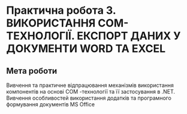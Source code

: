 # Практична робота 3. ВИКОРИСТАННЯ СОМ-ТЕХНОЛОГІЇ. ЕКСПОРТ ДАНИХ У ДОКУМЕНТИ WORD ТА EXCEL
## Мета роботи
Вивчення та практичне відпрацювання механізмів використання компонентів на основі СОМ -технології та її застосування в .NET. Вивчення особливостей використання додатків та програмного формування документів MS Office
